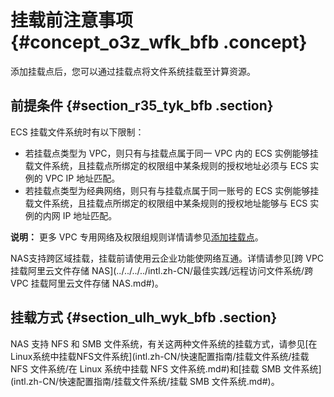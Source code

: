 # 挂载前注意事项 {#concept_o3z_wfk_bfb .concept}

添加挂载点后，您可以通过挂载点将文件系统挂载至计算资源。

## 前提条件 {#section_r35_tyk_bfb .section}

ECS 挂载文件系统时有以下限制：

-   若挂载点类型为 VPC，则只有与挂载点属于同一 VPC 内的 ECS 实例能够挂载文件系统，且挂载点所绑定的权限组中某条规则的授权地址必须与 ECS 实例的 VPC IP 地址匹配。
-   若挂载点类型为经典网络，则只有与挂载点属于同一账号的 ECS 实例能够挂载文件系统，且挂载点所绑定的权限组中某条规则的授权地址能够与 ECS 实例的内网 IP 地址匹配。

**说明：** 更多 VPC 专用网络及权限组规则详情请参见[添加挂载点](intl.zh-CN/快速配置指南/添加挂载点.md#)。

NAS支持跨区域挂载，挂载前请使用云企业功能使网络互通。详情请参见[跨 VPC 挂载阿里云文件存储 NAS](../../../../intl.zh-CN/最佳实践/远程访问文件系统/跨 VPC 挂载阿里云文件存储 NAS.md#)。

## 挂载方式 {#section_ulh_wyk_bfb .section}

NAS 支持 NFS 和 SMB 文件系统，有关这两种文件系统的挂载方式，请参见[在Linux系统中挂载NFS文件系统](intl.zh-CN/快速配置指南/挂载文件系统/挂载 NFS 文件系统/在 Linux 系统中挂载 NFS 文件系统.md#)和[挂载 SMB 文件系统](intl.zh-CN/快速配置指南/挂载文件系统/挂载 SMB 文件系统.md#)。

